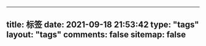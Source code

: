 ----
title: 标签
date: 2021-09-18 21:53:42
type: "tags"
layout: "tags"
comments: false
sitemap: false
----
